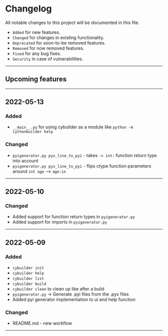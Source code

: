 # Changelog
All notable changes to this project will be documented in this file.
 - `Added` for new features.
 - `Changed` for changes in existing functionality.
 - `Deprecated` for soon-to-be removed features.
 - `Removed` for now removed features.
 - `Fixed` for any bug fixes.
 - `Security` in case of vulnerabilities.
<hr>
 

## Upcoming features
<hr>

## 2022-05-13
### Added
- `__main__.py` for using cybuilder as a module like `python -m cythonbuilder help`
### Changed
- `pyigenerator.py pyx_line_to_pyi` - takes `-> int:` function return type into account
- `pyigenerator.py pyx_line_to_pyi` - flips ctype function parameters around `int age` --> `age:in`
<hr>

## 2022-05-10
### Changed
- Added support for function return types in `pyigenerator.py`  
- Added support for imports in `pyigenerator.py`
<hr>


## 2022-05-09
### Added
- `cybuilder init` 
- `cybuilder help` 
- `cybuilder list` 
- `cybuilder build`
- `cybuilder clean` to clean up like after a build
- `pyigenerator.py` -> Generate .pyi files from the .pyx files
- Added pyi generator implementation to ui and help function
### Changed
- README.md - new workflow
<hr>